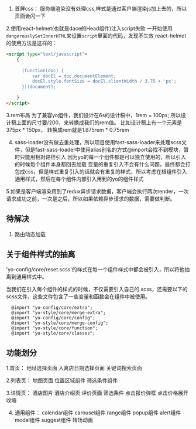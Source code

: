 1. 首屏css：
  服务端渲染没有处理css,样式是通过客户端渲染js加上去的，所以页面会闪一下

2.使用react-helmet(也就是dace的Head组件)注入script失败
  一开始使用`dangerouslySetInnerHTML`来设置`script`里面的代码，发现不生效
  react-helmet的使用方法是这样的：
  ```html
  <script type="text/javascript">
      {
        `
        (function(doc) {
            var docEl = doc.documentElement;
            docEl.style.fontSize = docEl.clientWidth / 3.75 + 'px';
        })(document);
        `
      }
  </script>
  ```
3.rem布局
  为了兼容yo组件，我们设计在6s的设计稿中，1rem = 100px;
  所以设计稿上面的尺寸要/200，来转换成我们的rem值。
  比如设计稿上有一个元素是375px * 150px， 转换成rem就是1.875rem * 0.75rem

4. sass-loader没有做去重处理，所以项目使用fast-sass-loader来处理scss文件，但是fast-sass-loader中使用alias别名的方式@import会找不到模块，暂时只能用相对路径引入
因为yo的每一个组件都是可以独立使用的，所以引入的时候每个组件本身都回去加载
变量的重复引入不会有什么问题，最终都会打包成css，但是样式重复引入的话就会有重复的样式，所以考虑在根组件引入通用样式，然后在每个组件内部引入用到的yo的组件样式

5.如果是客户端渲染用到了redux异步请求数据，客户端会执行两次render，一次请求成功之前，一次是之后，所以如果依赖异步请求的数据，需要做判断。

## 待解决
1. 路由动态加载


## 关于组件样式的抽离
'yo-config/core/reset.scss'的样式在每一个组件样式中都会被引入，所以将他抽离到通用样式中。

当我们在引入每个组件的样式的时候，不仅需要引入自己的.scss，还需要以下的scss文件，这些文件包含了一些变量和函数会在组件中被使用。
```less
  @import "yo-config/core/extra";
  @import "yo-style/core/merge-extra";
  @import "yo-config/core/config";
  @import "yo-style/core/merge-config";
  @import "yo-style/core/function";
  @import "yo-style/core/classes";
```
## 功能划分

1.首页：
  地址选择页面
  入离店日期选择页面
  关键词搜索页面

2.列表页：
  地图页面
  位置区域组件
  筛选条件组件

3.详情页：
  酒店图片
  酒店介绍页
  评价页面
  筛选条件
  点击报价弹框
  点击价格展开收缩

4. 通用组件：
    calendar组件
    carousel组件
    range组件
    popup组件
    alert组件
    modal组件
    suggest组件
    转场动画


